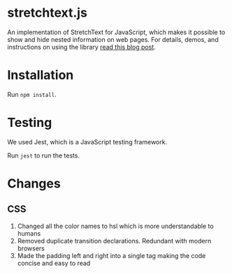stretchtext.js
==============

An implementation of StretchText for JavaScript, which makes it possible to show and hide nested information on web pages. For details, demos, and instructions on using the library [read this blog post](http://codinginparadise.org/ebooks/html/blog/stretchtext.html).

# Installation
Run `npm install`.

# Testing
We used Jest, which is a JavaScript testing framework.

Run `jest` to run the tests.

# Changes
 
## CSS

1) Changed all the color names to hsl which is more understandable to humans
2) Removed duplicate transition declarations. Redundant with modern browsers
3) Made the padding left and right into a single tag making the code concise and easy to read
